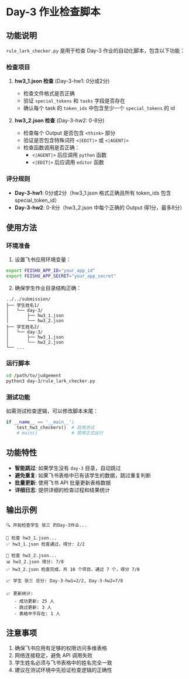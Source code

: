 # Day-3 作业检查脚本

## 功能说明

`rule_lark_checker.py` 是用于检查 Day-3 作业的自动化脚本，包含以下功能：

### 检查项目

1. **hw3_1.json 检查** (Day-3-hw1: 0分或2分)
   - 检查文件格式是否正确
   - 验证 `special_tokens` 和 `tasks` 字段是否存在
   - 确认每个 task 的 `token_ids` 中包含至少一个 `special_tokens` 的 id

2. **hw3_2.json 检查** (Day-3-hw2: 0-8分)
   - 检查每个 Output 是否包含 `<think>` 部分
   - 验证是否包含特殊词符 `<|EDIT|>` 或 `<|AGENT|>`
   - 检查函数调用是否正确：
     - `<|AGENT|>` 后应调用 `python` 函数
     - `<|EDIT|>` 后应调用 `editor` 函数

### 评分规则

- **Day-3-hw1**: 0分或2分（hw3_1.json 格式正确且所有 token_ids 包含 special_token_id）
- **Day-3-hw2**: 0-8分（hw3_2.json 中每个正确的 Output 得1分，最多8分）

## 使用方法

### 环境准备

1. 设置飞书应用环境变量：
```bash
export FEISHU_APP_ID="your_app_id"
export FEISHU_APP_SECRET="your_app_secret"
```

2. 确保学生作业目录结构正确：
```
../../submission/
├── 学生姓名1/
│   └── day-3/
│       ├── hw3_1.json
│       └── hw3_2.json
├── 学生姓名2/
│   └── day-3/
│       ├── hw3_1.json
│       └── hw3_2.json
└── ...
```

### 运行脚本

```bash
cd /path/to/judgement
python3 day-3/rule_lark_checker.py
```

### 测试功能

如需测试检查逻辑，可以修改脚本末尾：
```python
if __name__ == '__main__':
    test_hw3_checkers()  # 启用测试
    # main()             # 禁用正式运行
```

## 功能特性

- **智能跳过**: 如果学生没有 `day-3` 目录，自动跳过
- **避免重复**: 如果飞书表格中已有该学生的数据，跳过重复判断
- **批量更新**: 使用飞书 API 批量更新表格数据
- **详细日志**: 提供详细的检查过程和结果统计

## 输出示例

```
🔍 开始检查学生 张三 的Day-3作业...

📄 检查 hw3_1.json...
✅ hw3_1.json 检查通过，得分: 2/2

📄 检查 hw3_2.json...
📊 hw3_2.json 得分: 7/8
✅ hw3_2.json 检查完成，共 10 个项目，通过 7 个，得分 7/8

📈 学生 张三 总分: Day-3-hw1=2/2, Day-3-hw2=7/8

📈 更新统计:
   - 成功更新: 25 人
   - 跳过更新: 3 人
   - 表格中不存在: 1 人
```

## 注意事项

1. 确保飞书应用有足够的权限访问多维表格
2. 网络连接稳定，避免 API 调用失败
3. 学生姓名必须与飞书表格中的姓名完全一致
4. 建议在测试环境中先验证检查逻辑的正确性